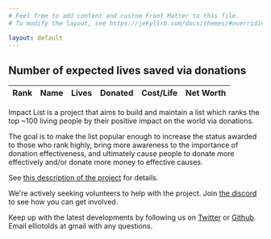 ```yaml
---
# Feel free to add content and custom Front Matter to this file.
# To modify the layout, see https://jekyllrb.com/docs/themes/#overriding-theme-defaults

layout: default
---
```


<h2>Number of expected lives saved via donations</h2>
<table id="impactTable">
  <thead>
    <tr>
      <th data-type="number">Rank</th>
      <th data-type="string">Name</th>
      <th data-type="number">Lives</th>
      <th data-type="number">Donated</th>
      <th data-type="number">Cost/Life</th>
      <th data-type="number">Net Worth</th>
    </tr>
  </thead>
  <tbody>
    <!-- Table body will be populated by JavaScript -->
  </tbody>
</table>

<script>
document.addEventListener('DOMContentLoaded', function() {
  // Existing data
  const data = [
    { rank: 1, name: "Dustin Moskovitz", impact: "16,000K", donated: "$0.8B", netWorth: "$5.5B" },
    { rank: 2, name: "Cari Tuna", impact: "16,000K", donated: "$0.8B", netWorth: "$5.5B" },
    { rank: 3, name: "Bill Gates", impact: "7,000K", donated: "$38B", netWorth: "$127B" },
    { rank: 4, name: "Vitalik Buterin", impact: "6,800K", donated: "$1.6B", netWorth: "$0.9B" },
    { rank: 5, name: "Melinda Gates", impact: "6,440K", donated: "$36B", netWorth: "$5.8B" },
    { rank: 6, name: "Warren Buffet", impact: "5,700K", donated: "$32.1B", netWorth: "$114.2B" }
  ];

  const table = document.getElementById('impactTable');
  const headers = table.querySelectorAll('th');
  const tableBody = table.querySelector('tbody');

  // Populate the table
  function populateTable(data) {
    tableBody.innerHTML = '';
    data.forEach(person => {
      const row = tableBody.insertRow();
      row.insertCell(0).textContent = person.rank;
      
      // Create a link for the person's name
      const nameCell = row.insertCell(1);
      const nameLink = document.createElement('a');
      nameLink.href = `/${person.name.replace(/\s+/g, '_')}`;
      nameLink.textContent = person.name;
      nameCell.appendChild(nameLink);
      
      row.insertCell(2).textContent = person.impact;
      row.insertCell(3).textContent = person.donated;
      
      // Calculate and display costPerLife
      const impact = parseDollarAmount(person.impact);
      const donated = parseDollarAmount(person.donated);
      const costPerLife = Math.round(donated / impact);
      row.insertCell(4).textContent = `$${costPerLife.toLocaleString()}`;
      
      row.insertCell(5).textContent = person.netWorth;
    });
  }

  // Updated sortTable function
  function sortTable(column, type, asc) {
    const direction = asc ? 1 : -1;
    data.sort((a, b) => {
      let aVal, bVal;
      switch (column) {
        case 0: aVal = a.rank; bVal = b.rank; break;
        case 1: aVal = a.name; bVal = b.name; break;
        case 2: aVal = parseDollarAmount(a.impact); bVal = parseDollarAmount(b.impact); break;
        case 3: aVal = parseDollarAmount(a.donated); bVal = parseDollarAmount(b.donated); break;
        case 4: 
          aVal = parseDollarAmount(a.donated) / parseDollarAmount(a.impact);
          bVal = parseDollarAmount(b.donated) / parseDollarAmount(b.impact);
          break;
        case 5: aVal = parseDollarAmount(a.netWorth); bVal = parseDollarAmount(b.netWorth); break;
      }

      if (type === 'string') {
        return direction * aVal.localeCompare(bVal);
      } else {
        return direction * (aVal - bVal);
      }
    });

    populateTable(data);
  }

  // Updated parseDollarAmount function
  function parseDollarAmount(value) {
    if (typeof value === 'number') return value;
    const numericValue = parseFloat(value.replace(/[$,]/g, ""));
    if (value.includes('B')) {
      return numericValue * 1e9;
    } else if (value.includes('M')) {
      return numericValue * 1e6;
    } else if (value.includes('K')) {
      return numericValue * 1e3;
    }
    return numericValue;
  }

  // Updated click event listener for headers
  headers.forEach((header, index) => {
    header.dataset.asc = 'true'; // Initialize the dataset attribute for sort direction

    header.addEventListener('click', () => {
      const type = header.getAttribute('data-type');

      // Remove existing sort classes from all headers
      headers.forEach(h => h.classList.remove('sort-asc', 'sort-desc'));

      // Toggle sort direction based on the current state
      const isAsc = header.dataset.asc === 'true';
      const newAsc = !isAsc; // Toggle the current sort direction
      header.dataset.asc = newAsc.toString(); // Save the new sort direction in the dataset

      if (newAsc) {
        header.classList.add('sort-asc');
      } else {
        header.classList.add('sort-desc');
      }

      sortTable(index, type, newAsc);
    });
  });

  // Initial state
  headers[2].classList.add('sort-desc');
  sortTable(2, 'number', false);
  populateTable(data);
});
</script>

Impact List is a project that aims to build and maintain a list which ranks the top ~100 living people by their positive impact on the world via donations. 

The goal is to make the list popular enough to increase the status awarded to those who rank highly, bring more awareness to the importance of donation effectiveness, and ultimately cause people to donate more effectively and/or donate more money to effective causes.

See [this description of the project](https://forum.effectivealtruism.org/posts/LCJa4AAi7YBcyro2H/proposal-impact-list-like-the-forbes-list-except-for-impact) for details.

We're actively seeking volunteers to help with the project. Join [the discord](https://discord.gg/6GNre8U2ta) to see how you can get involved. 

Keep up with the latest developments by following us on [Twitter](https://twitter.com/impactlist_) or [Github](https://github.com/impactlist). Email elliotolds at gmail with any questions.



<!-- 
A simple mockup (with fake data -- [full demo here](https://billionaires-git-impact-ideopunk.vercel.app/)):
![il](impactlist.png) 
-->



